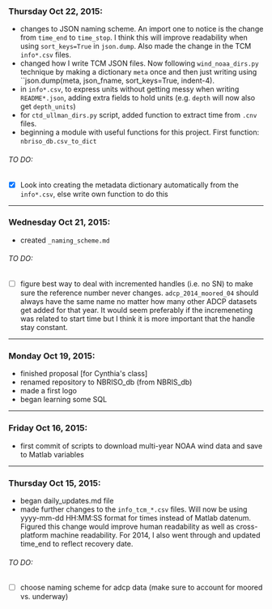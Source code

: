 ### Thursday Oct 22, 2015:
* changes to JSON naming scheme.  An import one to notice is the change from ``time_end`` to ``time_stop``.  I think this will improve readability when using ``sort_keys=True`` in ``json.dump``.  Also made the change in the TCM ``info*.csv`` files.
* changed how I write TCM JSON files.  Now following ``wind_noaa_dirs.py`` technique by making a dictionary ``meta`` once and then just writing using ``json.dump(meta, json_fname, sort_keys=True, indent-4).
* in ``info*.csv``, to express units without getting messy when writing ``README*.json``, adding extra fields to hold units (e.g. ``depth`` will now also get ``depth_units``)
* for ``ctd_ullman_dirs.py`` script, added function to extract time from ``.cnv`` files.
* beginning a module with useful functions for this project.  First function: ``nbriso_db.csv_to_dict``

###### TO DO:
- [x] Look into creating the metadata dictionary automatically from the ``info*.csv``, else write own function to do this
_______________________________________________
### Wednesday Oct 21, 2015:
* created ``_naming_scheme.md``

###### TO DO:
- [ ] figure best way to deal with incremented handles (i.e. no SN) to make sure the reference number never changes.  ``adcp_2014_moored_04`` should always have the same name no matter how many other ADCP datasets get added for that year.  It would seem preferably if the incremeneting was related to start time but I think it is more important that the handle stay constant.

_______________________________________________
### Monday Oct 19, 2015:
* finished proposal [for Cynthia's class]
* renamed repository to NBRISO_db (from NBRIS_db)
* made a first logo
* began learning some SQL

_______________________________________________
### Friday Oct 16, 2015:
* first commit of scripts to download multi-year NOAA wind data and save to Matlab variables

_______________________________________________
### Thursday Oct 15, 2015:
* began daily_updates.md file
* made further changes to the ``info_tcm_*.csv`` files.  Will now be using yyyy-mm-dd HH:MM:SS format for times instead of Matlab datenum.  Figured this change would improve human readability as well as cross-platform machine readability.  For 2014, I also went through and updated time_end to reflect recovery date. 

###### TO DO:
- [ ] choose naming scheme for adcp data (make sure to account for moored vs. underway)
